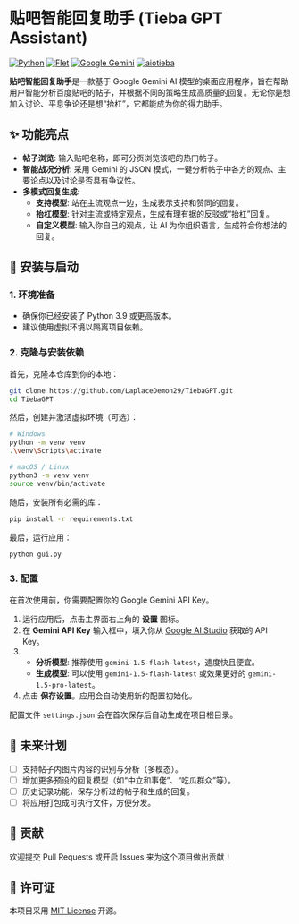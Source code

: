# 贴吧智能回复助手 (Tieba GPT Assistant)

[![Python](https://img.shields.io/badge/Python-3.9+-blue.svg)](https://www.python.org/)
[![Flet](https://img.shields.io/badge/UI-Flet-green.svg)](https://flet.dev/)
[![Google Gemini](https://img.shields.io/badge/AI-Google%20Gemini-purple.svg)](https://ai.google.dev/)
[![aiotieba](https://img.shields.io/badge/API-aiotieba-orange.svg)](https://github.com/Starry-OvO/aiotieba)

**贴吧智能回复助手**是一款基于 Google Gemini AI 模型的桌面应用程序，旨在帮助用户智能分析百度贴吧的帖子，并根据不同的策略生成高质量的回复。无论你是想加入讨论、平息争论还是想“抬杠”，它都能成为你的得力助手。


## ✨ 功能亮点

-   **帖子浏览**: 输入贴吧名称，即可分页浏览该吧的热门帖子。
-   **智能战况分析**: 采用 Gemini 的 JSON 模式，一键分析帖子中各方的观点、主要论点以及讨论是否具有争议性。
-   **多模式回复生成**:
    -   **支持模型**: 站在主流观点一边，生成表示支持和赞同的回复。
    -   **抬杠模型**: 针对主流或特定观点，生成有理有据的反驳或“抬杠”回复。
    -   **自定义模型**: 输入你自己的观点，让 AI 为你组织语言，生成符合你想法的回复。

## 🚀 安装与启动

### 1. 环境准备

-   确保你已经安装了 Python 3.9 或更高版本。
-   建议使用虚拟环境以隔离项目依赖。

### 2. 克隆与安装依赖

首先，克隆本仓库到你的本地：
```bash
git clone https://github.com/LaplaceDemon29/TiebaGPT.git
cd TiebaGPT
```

然后，创建并激活虚拟环境（可选）：
```bash
# Windows
python -m venv venv
.\venv\Scripts\activate

# macOS / Linux
python3 -m venv venv
source venv/bin/activate
```

随后，安装所有必需的库：
```bash
pip install -r requirements.txt
```

最后，运行应用：
```bash
python gui.py
```

### 3. 配置

在首次使用前，你需要配置你的 Google Gemini API Key。

1.  运行应用后，点击主界面右上角的 **设置** 图标。
2.  在 **Gemini API Key** 输入框中，填入你从 [Google AI Studio](https://makersuite.google.com/app/apikey) 获取的 API Key。
3.  
    -   **分析模型**: 推荐使用 `gemini-1.5-flash-latest`，速度快且便宜。
    -   **生成模型**: 可以使用 `gemini-1.5-flash-latest` 或效果更好的 `gemini-1.5-pro-latest`。
4.  点击 **保存设置**。应用会自动使用新的配置初始化。

配置文件 `settings.json` 会在首次保存后自动生成在项目根目录。


## 🌟 未来计划

-   [ ] 支持帖子内图片内容的识别与分析（多模态）。
-   [ ] 增加更多预设的回复模型（如“中立和事佬”、“吃瓜群众”等）。
-   [ ] 历史记录功能，保存分析过的帖子和生成的回复。
-   [ ] 将应用打包成可执行文件，方便分发。

## 🤝 贡献

欢迎提交 Pull Requests 或开启 Issues 来为这个项目做出贡献！

## 📄 许可证

本项目采用 [MIT License](LICENSE) 开源。